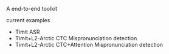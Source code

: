 A end-to-end toolkit

current examples
- Timit ASR
- Timit+L2-Arctic CTC  Mispronunciation detection
- Timit+L2-Arctic CTC+Attention Mispronunciation detection
